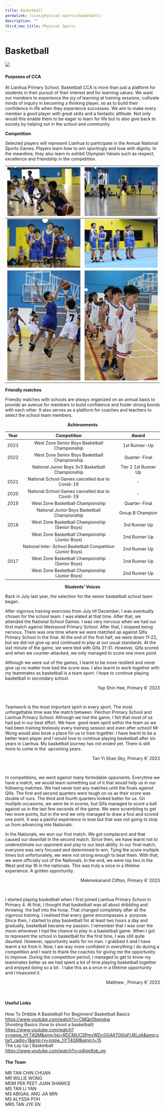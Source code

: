 ```yaml
---
title: Basketball
permalink: /ccas/physical-sports/basketball/
description: ""
third_nav_title: Physical Sports
---
```

# **Basketball**

![](/images/CCAs/Basketball/cca23_102.JPG)

#### **Purposes of CCA**

At Lianhua Primary School, Basketball CCA is more than just a platform for students in their pursuit of their interest and for learning values. We want our members to experience the joy of learning at training sessions, cultivate minds of inquiry in becoming a thinking player, so as to build their confidence in life when they experience successes. We aim to make every member a good player with great skills and a fantastic attitude. Not only would this enable them to be eager to learn for life but to also give back to society by helping out in the school and community.

  
**Competition**

Selected players will represent Lianhua to participate in the Annual National Sports Games. Players learn how to win sportingly and lose with dignity. In the meantime, they also learn to exhibit Olympian Values such as respect, excellence and friendship in the competition.


| ![](/images/CCAs/Basketball/basketball23_128.JPG) | ![](/images/CCAs/Basketball/basketball23_28.JPG) | 
|:-:|:-:| 
| ![](/images/CCAs/Basketball/basketball23_134.JPG)     | ![](/images/CCAs/Basketball/basketball23_102.JPG) 
| ![](/images/CCAs/Basketball/basketball23_123.JPG)   | ![](/images/CCAs/Basketball/basketball23_62.JPG)     | 


**Friendly matches**

Friendly matches with schools are always organized on an annual basis to provide an avenue for members to build confidence and foster strong bonds with each other. It also serves as a platform for coaches and teachers to select the school team members.


**<center>Achievements</center>**

| Year |                           Competition                          |       Award      |
|:----:|:--------------------------------------------------------------:|:----------------:|
| 2023 |         West Zone Senior Boys Basketball Championship        |         1st Runner-Up        |
| 2022 |         West Zone Senior Boys Basketball Championship        |         Quarter-Final        |
|          |         National Junior Boys 3v3 Basketball Championship       |         Tier 2 1st Runner Up        |
| 2021 |         National School Games cancelled due to Covid-19        |         -        |
| 2020 |         National School Games cancelled due to Covid-19        |         -        |
| 2019 |                West Zone Basketball Championship               |   Quarter-Final  |
|      |          National Junior Boys Basketball Championship          | Group B Champion |
| 2018 |       West Zone Basketball Championship<br>(Senior Boys)       |  3rd  Runner Up |
|      |       West Zone Basketball Championship<br>(Junior Boys)       |   2nd Runner Up  |
|      | National Inter-School Basketball Competition <br>(Junior Boys) |   2nd Runner Up  |
| 2017 |       West Zone Basketball Championship<br>(Senior Boys)       |   2nd Runner Up  |
|      |       West Zone Basketball Championship<br>(Junior Boys)       |   2nd Runner Up  |

<center><b>Students’ Voices</b></center>
  
Back in July last year, the selection for the senior basketball school team began.

After vigorous training exercises from July till December, I was eventually chosen for the school team. I was elated at that time. After that, we attended the National School Games. I was very nervous when we had our first match against Westwood Primary School. After that, I stopped being nervous. There was one time where we were matched up against Qifa Primary School in the final. At the end of the first half, we were down 11-22, but we did not give up and continued to play at our usual standards. At the last minute of the game, we were tied with Qifa 31-31. However, Qifa scored and when we counter-attacked, we only managed to score one more point.

Although we were out of the games, I learnt to be more resilient and never give up no matter how bad the score was. I also learnt to work together with my teammates as basketball is a team sport. I hope to continue playing basketball in secondary school.

<p style="text-align: right"> Yap Shin Hee, Primary 6' 2023<br></p>
<br>

Teamwork is the most important spirit in every sport. The most unforgettable time was the match between&nbsp; Peichun Primary School and&nbsp; Lianhua Primary School. Although we lost the game, I felt that most of us had put in our best effort. We have &nbsp;good team spirit within the team as we had been training tirelessly every training session and even after school! Mr Wong would also book a place for us to train together. I have learnt to be a better team player and I would love to continue playing basketball after six&nbsp; years in Lianhua. My basketball journey has not ended yet. There is still more to come in the&nbsp; upcoming years.&nbsp;

<p style="text-align: right"> Tan Yi Shan Sky, Primary 6’ 2023<br></p>
<br>

In competitions, we went against many formidable opponents. Everytime we have a match, we would learn something out of it that would help us in our following matches. We had never lost any matches until the finals against Qifa. The first and second quarters were tough on us as their score was double of ours. The third and fourth quarters looked better for us. On multiple occasions, we were tie in scores, but Qifa managed to score a ball against us in the last few seconds of the game. We were scrambling to get two more points, but in the end we only managed to draw a foul and scored one point. It was a painful experience to lose but that was not going to stop us from advancing into Nationals.&nbsp;

In the Nationals, we won our first match. We got complacent and that caused our downfall in the second match. Since then, we have learnt not to underestimate our opponent and play to our best ability. In our final match, everyone was very focused and determined to win. Tying the score multiple times but unfortunately, we were not strong enough to beat them. With that, we were officially out of the Nationals. In the end, we were top two in the West and top 16 in the nationals. This was truly a once in a lifetime experience. A golden opportunity.

<p style="text-align: right">Mekmekanand Clifton, Primary 6’ 2023<br></p>
<br>

I started playing basketball when I first joined Lianhua Primary School in Primary 4. At first, I thought that basketball was all about dribbling and throwing&nbsp; the ball into the hoop. That changed completely after all the vigorous training. I realised that every game encompasses a&nbsp; purpose. Since then, I started to play basketball for at least two hours a day and gradually, basketball became my passion. I remember that I was over the moon whenever I had the chance to play in a basketball game. When I got to represent the school in basketball for the first time, I was still quite daunted. However, opportunity waits for no man. I grabbed it and I have learnt a lot from it. Now, I am way more confident in everything I do during a competition and I want to thank the coaches for giving me the opportunity to improve. During the competition period, I managed to get to know my teammates better as we had spent a lot of time playing basketball together and enjoyed doing so a lot . I take this as a once in a lifetime opportunity and I treasured it.

<p style="text-align: right">Matthew , Primary 6’ 2023<br></p>
<br>



####  **Useful Links**   

How To Dribble A Basketball For Beginners! Basketball Basics    
<a href="https://www.youtube.com/watch?v=CMQp0bwjokw">https://www.youtube.com/watch?v=CMQp0bwjokw</a>    
Shooting Basics (how to shoot a basketball)   
<a href="https://www.youtube.com/watch?v=nqqw_hYT4QM&amp;list=RDCMUCSPmvWDcGGA6T0I0qFU6LoA&amp;start_radio=1&amp;rv=nqqw_hYT4QM&amp;t=15">https://www.youtube.com/watch?v=nqqw_hYT4QM&amp;list=RDCMUCSPmvWDcGGA6T0I0qFU6LoA&amp;start_radio=1&amp;rv=nqqw_hYT4QM&amp;t=15</a>    
The Lay Up | Basketball    
<a href="https://www.youtube.com/watch?v=q4IqeXob_qg">https://www.youtube.com/watch?v=q4IqeXob_qg</a>


####  **The Team**   

MR TAN CHIN CHUAN <br>
MR WILLIE WONG<br>
MDM PEK PEET JUAN SHANICE <br>
MS TAN LI YAN  <br>
MS ABIGAIL ANG JIA MIN <br>
MS ALYSSA POH<br>
MRS TAN JYE EN <br>